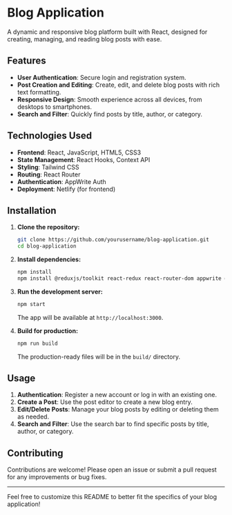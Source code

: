 # Blog Application

A dynamic and responsive blog platform built with React, designed for creating, managing, and reading blog posts with ease.

## Features

- **User Authentication**: Secure login and registration system.
- **Post Creation and Editing**: Create, edit, and delete blog posts with rich text formatting.
- **Responsive Design**: Smooth experience across all devices, from desktops to smartphones.
- **Search and Filter**: Quickly find posts by title, author, or category.

## Technologies Used

- **Frontend**: React, JavaScript, HTML5, CSS3
- **State Management**: React Hooks, Context API
- **Styling**: Tailwind CSS
- **Routing**: React Router
- **Authentication**: AppWrite Auth
- **Deployment**: Netlify (for frontend)

## Installation

1. **Clone the repository:**

    ```bash
    git clone https://github.com/yourusername/blog-application.git
    cd blog-application
    ```

2. **Install dependencies:**

    ```bash
    npm install
    npm install @reduxjs/toolkit react-redux react-router-dom appwrite @tinymce/tinymce-react html-react-parse react-hook-form
    ```

3. **Run the development server:**

    ```bash
    npm start
    ```

    The app will be available at `http://localhost:3000`.

4. **Build for production:**

    ```bash
    npm run build
    ```

    The production-ready files will be in the `build/` directory.

## Usage

1. **Authentication**: Register a new account or log in with an existing one.
2. **Create a Post**: Use the post editor to create a new blog entry.
3. **Edit/Delete Posts**: Manage your blog posts by editing or deleting them as needed.
4. **Search and Filter**: Use the search bar to find specific posts by title, author, or category.

## Contributing

Contributions are welcome! Please open an issue or submit a pull request for any improvements or bug fixes.

---

Feel free to customize this README to better fit the specifics of your blog application!
